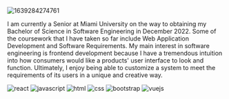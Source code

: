 ![1639284274761](https://user-images.githubusercontent.com/64758150/171559826-f8ad7ccb-4134-4f32-83b2-33f5d5cf47b8.jpg)

I am currently a Senior at Miami University on the way to obtaining my Bachelor of Science in Software Engineering in December 2022. Some of the coursework that I have taken so far include Web Application Development and Software Requirements. My main interest in software engineering is frontend development because I have a tremendous intuition into how consumers would like a products' user interface to look and function. Ultimately, I enjoy being able to customize a system to meet the requirements of its users in a unique and creative way.

<!--
**tazim-sikder/tazim-sikder** is a ✨ _special_ ✨ repository because its `README.md` (this file) appears on your GitHub profile.
Here are some ideas to get you started:

- 🔭 I’m currently working on ...
- 🌱 I’m currently learning ...
- 👯 I’m looking to collaborate on ...
- 🤔 I’m looking for help with ...
- 💬 Ask me about ...
- 📫 How to reach me: ...
- 😄 Pronouns: ...
- ⚡ Fun fact: ...
-->

![react](https://user-images.githubusercontent.com/64758150/171560256-33933164-c6b7-4d7b-9519-b2620b9c0004.svg)
![javascript](https://user-images.githubusercontent.com/64758150/171560261-a2c9898e-bf54-436d-bd11-d7601fd04de4.svg)
![html](https://user-images.githubusercontent.com/64758150/171560274-f4b743aa-ec93-4327-b67f-53c86112a560.svg)
![css](https://user-images.githubusercontent.com/64758150/171560283-d246ef6e-a8be-471c-af63-1522c45b44a4.svg)
![bootstrap](https://user-images.githubusercontent.com/64758150/171561868-c695c5ad-b02b-4d19-ae61-52fafc68a34c.svg)
![vuejs](https://user-images.githubusercontent.com/64758150/171562956-b5a46183-7f5f-49e4-8d73-17364681a4f4.svg)
